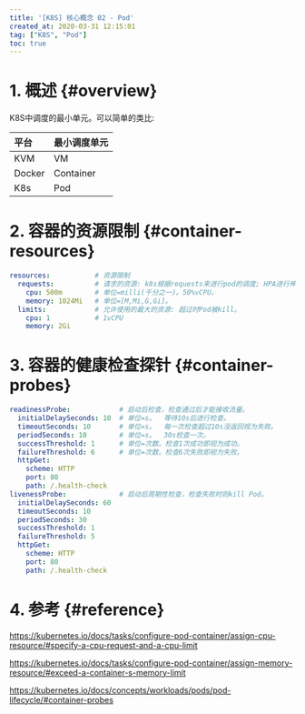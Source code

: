 ```yaml
---
title: '[K8S] 核心概念 02 - Pod'
created_at: 2020-03-31 12:15:01
tag: ["K8S", "Pod"]
toc: true
---
```


# 1. 概述 {#overview}

K8S中调度的最小单元。可以简单的类比:

| 平台   | 最小调度单元 |
| :----- | :----------- |
| KVM    | VM           |
| Docker | Container    |
| K8s    | Pod          |

# 2. 容器的资源限制 {#container-resources}

```yml
resources:           # 资源限制
  requests:          # 请求的资源: k8s根据requests来进行pod的调度; HPA进行伸缩时也是根据requests来计算的。
    cpu: 500m        # 单位=milli(千分之一)。50%vCPU。
    memory: 1024Mi   # 单位=[M,Mi,G,Gi]。
  limits:            # 允许使用的最大的资源: 超过时Pod被kill。
    cpu: 1           # 1vCPU
    memory: 2Gi
```

# 3. 容器的健康检查探针 {#container-probes}

```yml
readinessProbe:            # 启动后检查，检查通过后才能接收流量。
  initialDelaySeconds: 10  # 单位=s。  等待10s后进行检查。
  timeoutSeconds: 10       # 单位=s。  每一次检查超过10s没返回视为失败。
  periodSeconds: 10        # 单位=s。  30s检查一次。
  successThreshold: 1      # 单位=次数。检查1次成功即视为成功。
  failureThreshold: 6      # 单位=次数。检查6次失败即视为失败。
  httpGet:
    scheme: HTTP
    port: 80
    path: /.health-check
livenessProbe:             # 启动后周期性检查，检查失败时则kill Pod。
  initialDelaySeconds: 60
  timeoutSeconds: 10
  periodSeconds: 30
  successThreshold: 1
  failureThreshold: 5
  httpGet:
    scheme: HTTP
    port: 80
    path: /.health-check
```

# 4. 参考 {#reference}

<https://kubernetes.io/docs/tasks/configure-pod-container/assign-cpu-resource/#specify-a-cpu-request-and-a-cpu-limit>

<https://kubernetes.io/docs/tasks/configure-pod-container/assign-memory-resource/#exceed-a-container-s-memory-limit>

<https://kubernetes.io/docs/concepts/workloads/pods/pod-lifecycle/#container-probes>
